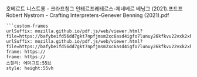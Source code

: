 호베르트 니스트롱 - 크라프칭그 인테르프레테르스-제네베르 베닝그 (2021).프드프
Robert Nystrom - Crafting Interpreters-Genever Benning (2021).pdf

```쿠스통-프라메스
```custom-frames
urlSuffix: mozilla.github.io/pdf.js/web/viewer.html?file=https://bafybeifd56dd7gkt7npfjmsm2xc6asd4igfo7lunuy26kfkvu22vxk2xhu.ipfs.nftstorage.link#page=40&zoom=88
urlSuffix: mozilla.github.io/pdf.js/web/viewer.html?file=https://bafybeifd56dd7gkt7npfjmsm2xc6asd4igfo7lunuy26kfkvu22vxk2xhu.ipfs.nftstorage.link#page=40&zoom=88
frame: https://
frame: https://
스칠리: 에이그트:55브
style: height:55vh
```
```

